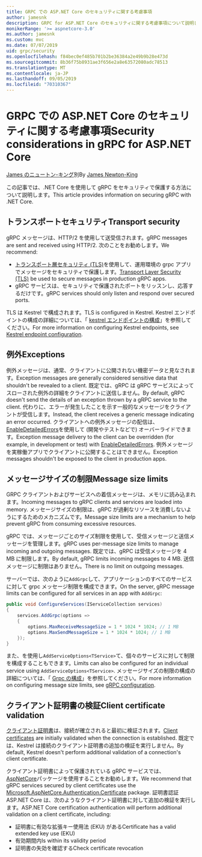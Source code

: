 ```yaml
---
title: GRPC での ASP.NET Core のセキュリティに関する考慮事項
author: jamesnk
description: GRPC for ASP.NET Core のセキュリティに関する考慮事項について説明します。
monikerRange: '>= aspnetcore-3.0'
ms.author: jamesnk
ms.custom: mvc
ms.date: 07/07/2019
uid: grpc/security
ms.openlocfilehash: f84bec0ef485b701b2be36384a2e49b9b28e473d
ms.sourcegitcommit: 8b36f75b8931ae3f656e2a8e63572080adc78513
ms.translationtype: MT
ms.contentlocale: ja-JP
ms.lasthandoff: 09/05/2019
ms.locfileid: "70310367"
---
```

# <a name="security-considerations-in-grpc-for-aspnet-core"></a><span data-ttu-id="6b0d6-103">GRPC での ASP.NET Core のセキュリティに関する考慮事項</span><span class="sxs-lookup"><span data-stu-id="6b0d6-103">Security considerations in gRPC for ASP.NET Core</span></span>

<span data-ttu-id="6b0d6-104">[James のニュートン-キング](https://twitter.com/jamesnk)別</span><span class="sxs-lookup"><span data-stu-id="6b0d6-104">By [James Newton-King](https://twitter.com/jamesnk)</span></span>

<span data-ttu-id="6b0d6-105">この記事では、.NET Core を使用して gRPC をセキュリティで保護する方法について説明します。</span><span class="sxs-lookup"><span data-stu-id="6b0d6-105">This article provides information on securing gRPC with .NET Core.</span></span>

## <a name="transport-security"></a><span data-ttu-id="6b0d6-106">トランスポートセキュリティ</span><span class="sxs-lookup"><span data-stu-id="6b0d6-106">Transport security</span></span>

<span data-ttu-id="6b0d6-107">gRPC メッセージは、HTTP/2 を使用して送受信されます。</span><span class="sxs-lookup"><span data-stu-id="6b0d6-107">gRPC messages are sent and received using HTTP/2.</span></span> <span data-ttu-id="6b0d6-108">次のことをお勧めします。</span><span class="sxs-lookup"><span data-stu-id="6b0d6-108">We recommend:</span></span>

* <span data-ttu-id="6b0d6-109">[トランスポート層セキュリティ (TLS)](https://tools.ietf.org/html/rfc5246)を使用して、運用環境の grpc アプリでメッセージをセキュリティで保護します。</span><span class="sxs-lookup"><span data-stu-id="6b0d6-109">[Transport Layer Security (TLS)](https://tools.ietf.org/html/rfc5246) be used to secure messages in production gRPC apps.</span></span>
* <span data-ttu-id="6b0d6-110">gRPC サービスは、セキュリティで保護されたポートをリッスンし、応答するだけです。</span><span class="sxs-lookup"><span data-stu-id="6b0d6-110">gRPC services should only listen and respond over secured ports.</span></span>

<span data-ttu-id="6b0d6-111">TLS は Kestrel で構成されます。</span><span class="sxs-lookup"><span data-stu-id="6b0d6-111">TLS is configured in Kestrel.</span></span> <span data-ttu-id="6b0d6-112">Kestrel エンドポイントの構成の詳細については、「 [kestrel エンドポイントの構成](xref:fundamentals/servers/kestrel#endpoint-configuration)」を参照してください。</span><span class="sxs-lookup"><span data-stu-id="6b0d6-112">For more information on configuring Kestrel endpoints, see [Kestrel endpoint configuration](xref:fundamentals/servers/kestrel#endpoint-configuration).</span></span>

## <a name="exceptions"></a><span data-ttu-id="6b0d6-113">例外</span><span class="sxs-lookup"><span data-stu-id="6b0d6-113">Exceptions</span></span>

<span data-ttu-id="6b0d6-114">例外メッセージは、通常、クライアントに公開されない機密データと見なされます。</span><span class="sxs-lookup"><span data-stu-id="6b0d6-114">Exception messages are generally considered sensitive data that shouldn't be revealed to a client.</span></span> <span data-ttu-id="6b0d6-115">既定では、gRPC は gRPC サービスによってスローされた例外の詳細をクライアントに送信しません。</span><span class="sxs-lookup"><span data-stu-id="6b0d6-115">By default, gRPC doesn't send the details of an exception thrown by a gRPC service to the client.</span></span> <span data-ttu-id="6b0d6-116">代わりに、エラーが発生したことを示す一般的なメッセージをクライアントが受信します。</span><span class="sxs-lookup"><span data-stu-id="6b0d6-116">Instead, the client receives a generic message indicating an error occurred.</span></span> <span data-ttu-id="6b0d6-117">クライアントへの例外メッセージの配信は、 [EnableDetailedErrors](xref:grpc/configuration#configure-services-options)を使用して (開発やテストなどで) オーバーライドできます。</span><span class="sxs-lookup"><span data-stu-id="6b0d6-117">Exception message delivery to the client can be overridden (for example, in development or test) with [EnableDetailedErrors](xref:grpc/configuration#configure-services-options).</span></span> <span data-ttu-id="6b0d6-118">例外メッセージを実稼働アプリでクライアントに公開することはできません。</span><span class="sxs-lookup"><span data-stu-id="6b0d6-118">Exception messages shouldn't be exposed to the client in production apps.</span></span>

## <a name="message-size-limits"></a><span data-ttu-id="6b0d6-119">メッセージサイズの制限</span><span class="sxs-lookup"><span data-stu-id="6b0d6-119">Message size limits</span></span>

<span data-ttu-id="6b0d6-120">GRPC クライアントおよびサービスへの着信メッセージは、メモリに読み込まれます。</span><span class="sxs-lookup"><span data-stu-id="6b0d6-120">Incoming messages to gRPC clients and services are loaded into memory.</span></span> <span data-ttu-id="6b0d6-121">メッセージサイズの制限は、gRPC が過剰なリソースを消費しないようにするためのメカニズムです。</span><span class="sxs-lookup"><span data-stu-id="6b0d6-121">Message size limits are a mechanism to help prevent gRPC from consuming excessive resources.</span></span>

<span data-ttu-id="6b0d6-122">gRPC では、メッセージごとのサイズ制限を使用して、受信メッセージと送信メッセージを管理します。</span><span class="sxs-lookup"><span data-stu-id="6b0d6-122">gRPC uses per-message size limits to manage incoming and outgoing messages.</span></span> <span data-ttu-id="6b0d6-123">既定では、gRPC は受信メッセージを 4 MB に制限します。</span><span class="sxs-lookup"><span data-stu-id="6b0d6-123">By default, gRPC limits incoming messages to 4 MB.</span></span> <span data-ttu-id="6b0d6-124">送信メッセージに制限はありません。</span><span class="sxs-lookup"><span data-stu-id="6b0d6-124">There is no limit on outgoing messages.</span></span>

<span data-ttu-id="6b0d6-125">サーバーでは、次のように`AddGrpc`して、アプリケーションのすべてのサービスに対して grpc メッセージ制限を構成できます。</span><span class="sxs-lookup"><span data-stu-id="6b0d6-125">On the server, gRPC message limits can be configured for all services in an app with `AddGrpc`:</span></span>

```csharp
public void ConfigureServices(IServiceCollection services)
{
    services.AddGrpc(options =>
    {
        options.MaxReceiveMessageSize = 1 * 1024 * 1024; // 1 MB
        options.MaxSendMessageSize = 1 * 1024 * 1024; // 1 MB
    });
}
```

<span data-ttu-id="6b0d6-126">また、を使用し`AddServiceOptions<TService>`て、個々のサービスに対して制限を構成することもできます。</span><span class="sxs-lookup"><span data-stu-id="6b0d6-126">Limits can also be configured for an individual service using `AddServiceOptions<TService>`.</span></span> <span data-ttu-id="6b0d6-127">メッセージサイズの制限の構成の詳細については、「 [Grpc の構成](xref:grpc/configuration)」を参照してください。</span><span class="sxs-lookup"><span data-stu-id="6b0d6-127">For more information on configuring message size limits, see [gRPC configuration](xref:grpc/configuration).</span></span>

## <a name="client-certificate-validation"></a><span data-ttu-id="6b0d6-128">クライアント証明書の検証</span><span class="sxs-lookup"><span data-stu-id="6b0d6-128">Client certificate validation</span></span>

<span data-ttu-id="6b0d6-129">[クライアント証明書](https://tools.ietf.org/html/rfc5246#section-7.4.4)は、接続が確立されると最初に検証されます。</span><span class="sxs-lookup"><span data-stu-id="6b0d6-129">[Client certificates](https://tools.ietf.org/html/rfc5246#section-7.4.4) are initially validated when the connection is established.</span></span> <span data-ttu-id="6b0d6-130">既定では、Kestrel は接続のクライアント証明書の追加の検証を実行しません。</span><span class="sxs-lookup"><span data-stu-id="6b0d6-130">By default, Kestrel doesn't perform additional validation of a connection's client certificate.</span></span>

<span data-ttu-id="6b0d6-131">クライアント証明書によって保護されている gRPC サービスでは、 [AspNetCore](xref:security/authentication/certauth)パッケージを使用することをお勧めします。</span><span class="sxs-lookup"><span data-stu-id="6b0d6-131">We recommend that gRPC services secured by client certificates use the [Microsoft.AspNetCore.Authentication.Certificate](xref:security/authentication/certauth) package.</span></span> <span data-ttu-id="6b0d6-132">証明書認証 ASP.NET Core は、次のようなクライアント証明書に対して追加の検証を実行します。</span><span class="sxs-lookup"><span data-stu-id="6b0d6-132">ASP.NET Core certification authentication will perform additional validation on a client certificate, including:</span></span>

* <span data-ttu-id="6b0d6-133">証明書に有効な拡張キー使用法 (EKU) がある</span><span class="sxs-lookup"><span data-stu-id="6b0d6-133">Certificate has a valid extended key use (EKU)</span></span>
* <span data-ttu-id="6b0d6-134">有効期間内</span><span class="sxs-lookup"><span data-stu-id="6b0d6-134">Is within its validity period</span></span>
* <span data-ttu-id="6b0d6-135">証明書の失効を確認する</span><span class="sxs-lookup"><span data-stu-id="6b0d6-135">Check certificate revocation</span></span>

